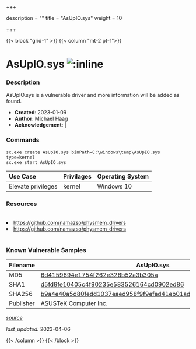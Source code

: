 +++

description = ""
title = "AsUpIO.sys"
weight = 10

+++


{{< block "grid-1" >}}
{{< column "mt-2 pt-1">}}


# AsUpIO.sys ![:inline](/images/twitter_verified.png) 


### Description

AsUpIO.sys is a vulnerable driver and more information will be added as found.

- **Created**: 2023-01-09
- **Author**: Michael Haag
- **Acknowledgement**:  | [](https://twitter.com/)

### Commands

```
sc.exe create AsUpIO.sys binPath=C:\windows\temp\AsUpIO.sys type=kernel
sc.exe start AsUpIO.sys
```

| Use Case | Privilages | Operating System | 
|:---- | ---- | ---- |
| Elevate privileges | kernel | Windows 10 |

### Resources
<br>
<li><a href=" https://github.com/namazso/physmem_drivers"> https://github.com/namazso/physmem_drivers</a></li>
<li><a href="https://github.com/namazso/physmem_drivers">https://github.com/namazso/physmem_drivers</a></li>
<br>

### Known Vulnerable Samples

| Filename | AsUpIO.sys |
|:---- | ---- | 
| MD5 | <a href="https://www.virustotal.com/gui/file/6d4159694e1754f262e326b52a3b305a">6d4159694e1754f262e326b52a3b305a</a> |
| SHA1 | <a href="https://www.virustotal.com/gui/file/d5fd9fe10405c4f90235e583526164cd0902ed86">d5fd9fe10405c4f90235e583526164cd0902ed86</a> |
| SHA256 | <a href="https://www.virustotal.com/gui/file/b9a4e40a5d80fedd1037eaed958f9f9efed41eb01ada73d51b5dcd86e27e0cbf">b9a4e40a5d80fedd1037eaed958f9f9efed41eb01ada73d51b5dcd86e27e0cbf</a> |
| Publisher | ASUSTeK Computer Inc. || Signature | ASUSTeK Computer Inc., VeriSign Class 3 Code Signing 2009-2 CA, VeriSign Class 3 Public Primary CA   |


[*source*](https://github.com/magicsword-io/LOLDrivers/tree/main/yaml/asupio.yaml)

*last_updated:* 2023-04-06








{{< /column >}}
{{< /block >}}
